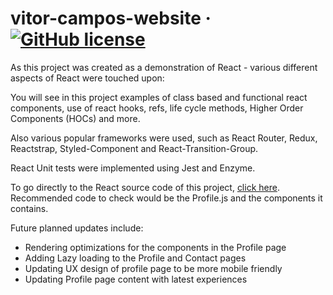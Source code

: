 # vitor-campos-website &middot; [![GitHub license](https://img.shields.io/badge/license-MIT-blue.svg)](https://github.com/vcamp314/vitor-campos-website/blob/master/LICENSE)

As this project was created as a demonstration of React - various different aspects of React were touched upon:

You will see in this project examples of class based and functional react components, use of react hooks, refs, life cycle methods, Higher Order Components (HOCs) and more.

Also various popular frameworks were used, such as React Router, Redux, Reactstrap, Styled-Component and React-Transition-Group.

React Unit tests were implemented using Jest and Enzyme.

To go directly to the React source code of this project, [click here](https://github.com/vcamp314/vitor-campos-website/tree/master/resources/js/components).
Recommended code to check would be the Profile.js and the components it contains.


Future planned updates include:

* Rendering optimizations for the components in the Profile page
* Adding Lazy loading to the Profile and Contact pages
* Updating UX design of profile page to be more mobile friendly
* Updating Profile page content with latest experiences



